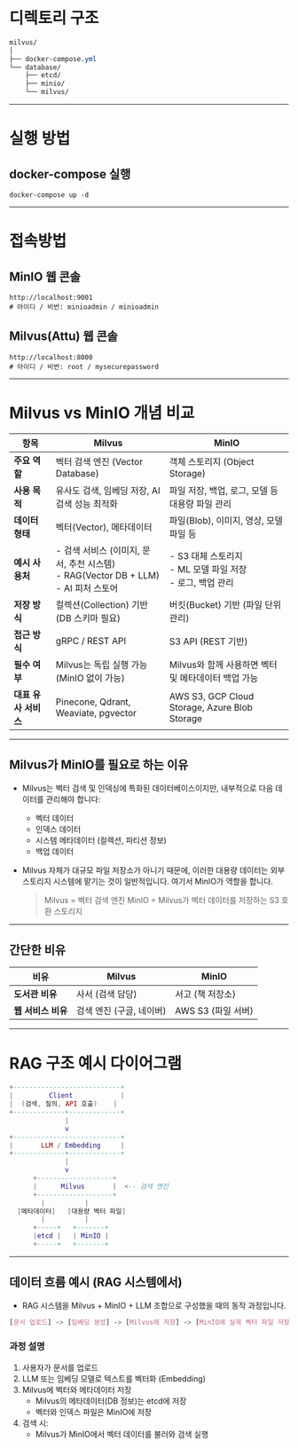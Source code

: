 # 디렉토리 구조
```css
milvus/
│
├── docker-compose.yml
└── database/
    ├── etcd/
    ├── minio/
    └── milvus/
```

---
# 실행 방법
## docker-compose 실행
```shell
docker-compose up -d
```

---
# 접속방법 
## MinIO 웹 콘솔
```shell
http://localhost:9001
# 아이디 / 비번: minioadmin / minioadmin
```
## Milvus(Attu) 웹 콘솔
```shell
http://localhost:8000
# 아이디 / 비번: root / mysecurepassword
```

---
# Milvus vs MinIO 개념 비교
| 항목            | **Milvus**                                                          | **MinIO**                                     |
| ------------- | ------------------------------------------------------------------- | --------------------------------------------- |
| **주요 역할**     | 벡터 검색 엔진 (Vector Database)                                          | 객체 스토리지 (Object Storage)                      |
| **사용 목적**     | 유사도 검색, 임베딩 저장, AI 검색 성능 최적화                                        | 파일 저장, 백업, 로그, 모델 등 대용량 파일 관리                 |
| **데이터 형태**    | 벡터(Vector), 메타데이터                                                   | 파일(Blob), 이미지, 영상, 모델 파일 등                    |
| **예시 사용처**    | - 검색 서비스 (이미지, 문서, 추천 시스템)<br>- RAG(Vector DB + LLM)<br>- AI 피처 스토어 | - S3 대체 스토리지<br>- ML 모델 파일 저장<br>- 로그, 백업 관리  |
| **저장 방식**     | 컬렉션(Collection) 기반 (DB 스키마 필요)                                      | 버킷(Bucket) 기반 (파일 단위 관리)                      |
| **접근 방식**     | gRPC / REST API                                                     | S3 API (REST 기반)                              |
| **필수 여부**     | Milvus는 독립 실행 가능 (MinIO 없이 가능)                                      | Milvus와 함께 사용하면 벡터 및 메타데이터 백업 가능              |
| **대표 유사 서비스** | Pinecone, Qdrant, Weaviate, pgvector                                | AWS S3, GCP Cloud Storage, Azure Blob Storage |

---
## Milvus가 MinIO를 필요로 하는 이유
- Milvus는 벡터 검색 및 인덱싱에 특화된 데이터베이스이지만, 내부적으로 다음 데이터를 관리해야 합니다:
  - 벡터 데이터
  - 인덱스 데이터
  - 시스템 메타데이터 (컬렉션, 파티션 정보)
  - 백업 데이터

- Milvus 자체가 대규모 파일 저장소가 아니기 때문에, 이러한 대용량 데이터는 외부 스토리지 시스템에 맡기는 것이 일반적입니다. 여기서 MinIO가 역할을 합니다.
  > Milvus = 벡터 검색 엔진
  > MinIO = Milvus가 벡터 데이터를 저장하는 S3 호환 스토리지

---
## 간단한 비유
| 비유           | Milvus          | MinIO          |
| ------------ | --------------- | -------------- |
| **도서관 비유**   | 사서 (검색 담당)      | 서고 (책 저장소)     |
| **웹 서비스 비유** | 검색 엔진 (구글, 네이버) | AWS S3 (파일 서버) |

---
# RAG 구조 예시 다이어그램
```lua
+---------------------------+
|         Client            |
|  (검색, 질의, API 호출)    |
+-------------+-------------+
              |
              v
+---------------------------+
|       LLM / Embedding     |
+-------------+-------------+
              |
              v
      +-------------------+
      |      Milvus       |  <-- 검색 엔진
      +-------------------+
        |          |
  [메타데이터]   [대용량 벡터 파일]
        |          |
      +-----+   +-------+
      |etcd |   | MinIO |
      +-----+   +-------+

```

---
## 데이터 흐름 예시 (RAG 시스템에서)
- RAG 시스템을 Milvus + MinIO + LLM 조합으로 구성했을 때의 동작 과정입니다.

```css
[문서 업로드] -> [임베딩 생성] -> [Milvus에 저장] -> [MinIO에 실제 벡터 파일 저장]
```

### 과정 설명
1. 사용자가 문서를 업로드
2. LLM 또는 임베딩 모델로 텍스트를 벡터화 (Embedding)
3. Milvus에 벡터와 메타데이터 저장
    - Milvus의 메타데이터(DB 정보)는 etcd에 저장
    - 벡터와 인덱스 파일은 MinIO에 저장
4. 검색 시:
    - Milvus가 MinIO에서 벡터 데이터를 불러와 검색 실행


